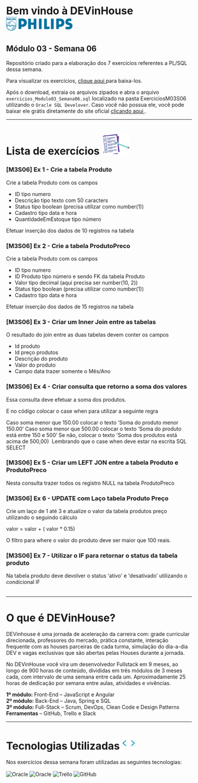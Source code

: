# Bem vindo à DEVinHouse <img width="180px" alt="Philips" src="ExerciciosM03S06/images/logo-phil.png"/>
## Módulo 03 - Semana 06

Repositório criado para a elaboração dos 7 exercícios referentes a PL/SQL dessa semana. <br>

Para visualizar os exercícios, <a href="https://github.com/GeorgeEnriqueBravo/DEVinHouse-Modulo03-Semana06/archive/refs/heads/main.zip" target="_blank">
    clique aqui
</a>
para baixa-los. <br>

Após o download, extraia os arquivos zipados e abra o arquivo `exercicios_Modulo03_Semana06.sql` localizado na pasta ExerciciosM03S06 utilizando o `Oracle SQL Develover`. Caso você não possua ele, você pode baixar ele grátis diretamente do site oficial <a href="https://www.oracle.com/database/sqldeveloper/technologies/download/" target="_blank">
    clicando aqui
</a>.
  
---

# Lista de exercícios <img width="75px" alt="Philips" src="ExerciciosM03S06/images/lista.png"/>
### [M3S06] Ex 1 - Crie a tabela Produto

Crie a tabela Produto com os campos

- ID tipo numero
- Descrição tipo texto com 50 caracters
- Status tipo boolean (precisa utilizar como number(1))
- Cadastro tipo data e hora
- QuantidadeEmEstoque tipo número
‌

Efetuar inserção dos dados de 10 registros na tabela

### [M3S06] Ex 2 - Crie a tabela ProdutoPreco

Crie a tabela Produto com os campos

- ID tipo numero
- ID Produto tipo número e sendo FK da tabela Produto
- Valor tipo decimal (aqui precisa ser number(10, 2))
- Status tipo boolean (precisa utilizar como number(1))
- Cadastro tipo data e hora
‌

Efetuar inserção dos dados de 15 registros na tabela

### [M3S06]  Ex 3 - Criar um Inner Join  entre as tabelas

O resultado do join entre as duas tabelas devem conter os campos

- Id produto
- Id preço produtos
- Descrição do produto
- Valor do produto
- Campo data trazer somente o Mês/Ano

### [M3S06] Ex 4 - Criar consulta que retorno a soma dos valores

Essa consulta deve efetuar a soma dos produtos.

E no código colocar o case when para utilizar a seguinte regra

Caso soma menor que 150.00 colocar o texto ‘Soma do produto menor 150.00’
Caso soma menor que 500.00 colocar o texto ‘Soma do produto está entre 150 e 500’
Se não, colocar o texto 'Soma dos produtos está acima de 500,00)
‌
Lembrando que o case when deve estar na escrita SQL SELECT

### [M3S06] Ex 5 - Criar um LEFT JON entre a tabela Produto e ProdutoPreco

Nesta consulta trazer todos os registro NULL na tabela ProdutoPreco

### [M3S06] Ex 6 - UPDATE com Laço tabela Produto Preço

Crie um laço de 1 até 3 e atualize o valor da tabela produtos preço utilizando o seguindo cálculo

valor = valor + ( valor * 0.15)

O filtro para where o valor do produto deve ser maior que 100 reais.

### [M3S06] Ex 7 - Utilizar o IF para retornar o status da tabela produto

Na tabela produto deve devolver o status ‘ativo' e 'desativado’ utilizando o condicional IF <br><br>

---

# O que é DEVinHouse?
DEVinhouse é uma jornada de aceleração da carreira com: grade curricular direcionada, professores do mercado, prática constante, interação frequente com as houses parceiras de cada turma, simulação do dia-a-dia DEV e vagas exclusivas que são abertas pelas Houses durante a jornada.

No DEVinHouse você vira um desenvolvedor Fullstack em 9 meses, ao longo de 900 horas de conteúdo, divididas em três módulos de 3 meses cada, com intervalo de uma semana entre cada um. Aproximadamente 25 horas de dedicação por semana entre aulas, atividades e vivências.

__1º módulo:__ Front-End – JavaScript e Angular <br/>
__2º módulo:__ Back-End – Java, Spring e SQL <br/>
__3º módulo:__ Full-Stack – Scrum, DevOps, Clean Code e Design Patterns <br/>
__Ferramentas__ – GitHub, Trello e Slack

---

# Tecnologias Utilizadas <img width="35px" alt="🌐" src="ExerciciosM03S06/images/tag.gif"/>
Nos exercícios dessa semana foram utilizadas as seguintes tecnologias:
<div style="display: inline_block">
    <img align="center" alt="Oracle" src="https://img.shields.io/badge/Oracle-F80000?style=for-the-badge&logo=oracle&logoColor=black"/>
    <img align="center" alt="Oracle" src="https://img.shields.io/badge/PLSQL-F80000?style=for-the-badge&logo=oracle&logoColor=black"/>
    <img align="center" alt="Trello" src="https://img.shields.io/badge/Trello-0052CC?style=for-the-badge&logo=trello&logoColor=white"/>
    <img align="center" alt="GitHub" src="https://img.shields.io/badge/GitHub-100000?style=for-the-badge&logo=github&logoColor=white"/>
</div>


